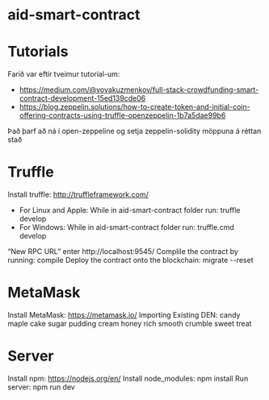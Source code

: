 # aid-smart-contract

# Tutorials

Farið var eftir tveimur tutorial-um:

- https://medium.com/@vovakuzmenkov/full-stack-crowdfunding-smart-contract-development-15ed139cde06
- https://blog.zeppelin.solutions/how-to-create-token-and-initial-coin-offering-contracts-using-truffle-openzeppelin-1b7a5dae99b6

Það þarf að ná í open-zeppeline og setja zeppelin-solidity möppuna á réttan stað

# Truffle

Install truffle: http://truffleframework.com/
- For Linux and Apple:
While in aid-smart-contract folder run: truffle develop
- For Windows:
While in aid-smart-contract folder run: truffle.cmd develop

“New RPC URL” enter http://localhost:9545/
Complile the contract by running: compile
Deploy the contract onto the blockchain: migrate --reset

# MetaMask

Install MetaMask: https://metamask.io/
Importing Existing DEN:
candy maple cake sugar pudding cream honey rich smooth crumble sweet treat

# Server

Install npm: https://nodejs.org/en/
Install node_modules: npm install
Run server: npm run dev

